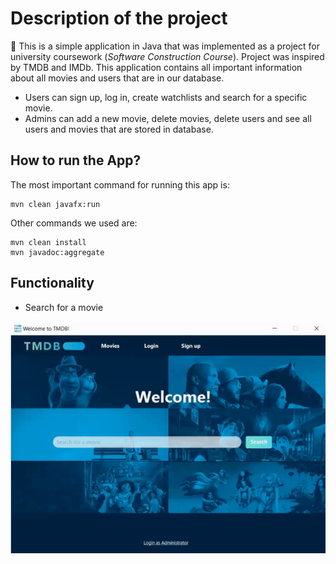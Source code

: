 # Description of the project


:movie_camera: This is a simple application in Java that was implemented as a project for university coursework (*Software Construction Course*). Project was inspired by TMDB and IMDb.
This application contains all important information about all movies and users that are in our database.

* Users can sign up, log in, create watchlists and search for a specific movie. 
* Admins can add a new movie, delete movies, delete users and see all users and movies that are stored in database.


## How to run the App?

The most important command for running this app is:
```
mvn clean javafx:run
```
Other commands we used are:
```
mvn clean install
mvn javadoc:aggregate
```

## Functionality

* Search for a movie

<img src="gif/search.gif">

